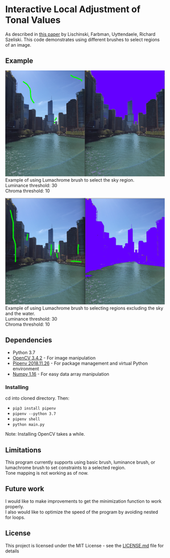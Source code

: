 # Interactive Local Adjustment of Tonal Values

As described in [this paper](https://www.cs.huji.ac.il/~danix/itm/itm.pdf) by Lischinski, Farbman, Uyttendaele, Richard Szeliski. This code demonstrates using different brushes to select regions of an image.

## Example

![Alt Text](example1.PNG)  
Example of using Lumachrome brush to select the sky region.  
Luminance threshold: 30  
Chroma threshold: 10

![Alt Text](example2.PNG)  
Example of using Lumachrome brush to selecting regions excluding the sky and the water.  
Luminance threshold: 30  
Chroma threshold: 10

## Dependencies

* Python 3.7
* [OpenCV 3.4.2](https://docs.opencv.org/3.4.2/d1/dfb/intro.html) - For image manipulation
* [Pipenv 2018.11.26](https://docs.pipenv.org/en/latest/) - For package management and virtual Python environment
* [Numpy 1.16](https://www.numpy.org/) - For easy data array manipulation

### Installing

cd into cloned directory. Then:

* `pip3 install pipenv`
* `pipenv --python 3.7`
* `pipenv shell`
* `python main.py`  

Note: Installing OpenCV takes a while.

## Limitations
This program currently supports using basic brush, luminance brush, or lumachrome brush to set constraints to a selected region.  
Tone mapping is not working as of now.

## Future work
I would like to make improvements to get the minimization function to work properly.  
I also would like to optimize the speed of the program by avoiding nested for loops.

## License

This project is licensed under the MIT License - see the [LICENSE.md](LICENSE.md) file for details
